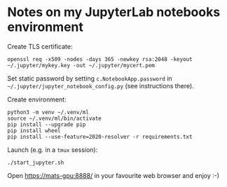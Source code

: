 # Notes on my JupyterLab notebooks environment

Create TLS certificate:

    openssl req -x509 -nodes -days 365 -newkey rsa:2048 -keyout ~/.jupyter/mykey.key -out ~/.jupyter/mycert.pem

Set static password by setting `c.NotebookApp.password` in `~/.jupyter/jupyter_notebook_config.py` (see instructions there).

Create environment:

    python3 -m venv ~/.venv/ml
    source ~/.venv/ml/bin/activate
    pip install --upgrade pip
    pip install wheel
    pip install --use-feature=2020-resolver -r requirements.txt

Launch (e.g. in a `tmux` session):

    ./start_jupyter.sh
    
Open <https://mats-gpu:8888/> in your favourite web browser and enjoy :-)
